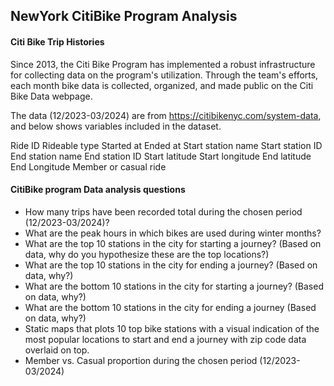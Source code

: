 ## NewYork CitiBike Program Analysis


#### Citi Bike Trip Histories

Since 2013, the Citi Bike Program has implemented a robust infrastructure for collecting data on the program's utilization. Through the team's efforts, each month bike data is collected, organized, and made public on the Citi Bike Data webpage.

The data (12/2023-03/2024) are from https://citibikenyc.com/system-data, and below shows variables included in the dataset.

Ride ID
Rideable type
Started at
Ended at
Start station name
Start station ID
End station name
End station ID
Start latitude
Start longitude
End latitude
End Longitude
Member or casual ride


#### CitiBike program Data analysis questions
- How many trips have been recorded total during the chosen period (12/2023-03/2024)?
- What are the peak hours in which bikes are used during winter months?
- What are the top 10 stations in the city for starting a journey? (Based on data, why do you hypothesize these are the top locations?)
- What are the top 10 stations in the city for ending a journey? (Based on data, why?)
- What are the bottom 10 stations in the city for starting a journey? (Based on data, why?)
- What are the bottom 10 stations in the city for ending a journey (Based on data, why?)
- Static maps that plots 10 top bike stations with a visual indication of the most popular locations to start and end a journey with zip code data overlaid on top.
- Member vs. Casual proportion during the chosen period (12/2023-03/2024)
